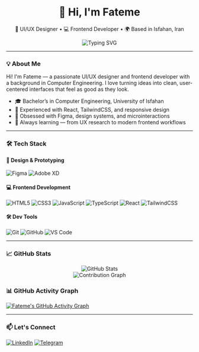 <h1 align="center">👋 Hi, I'm Fateme</h1>

<p align="center">
  🎨 UI/UX Designer • 💻 Frontend Developer • 🌍 Based in Isfahan, Iran
</p>

<p align="center">
  <img src="https://readme-typing-svg.demolab.com?font=Fira+Code&duration=2500&pause=1000&center=true&vCenter=true&width=435&lines=Designing+beautiful+interfaces;Crafting+clean+React+code;Loving+Figma+%26+Tailwind" alt="Typing SVG" />
</p>

---

### 💡 About Me

Hi! I'm Fateme — a passionate UI/UX designer and frontend developer with a background in Computer Engineering. I love turning ideas into clean, user-centered interfaces that feel as good as they look.

- 🎓 Bachelor’s in Computer Engineering, University of Isfahan
- 💼 Experienced with React, TailwindCSS, and responsive design
- 🎨 Obsessed with Figma, design systems, and microinteractions
- 🧠 Always learning — from UX research to modern frontend workflows

---

### 🛠️ Tech Stack

#### 🎨 Design & Prototyping
![Figma](https://img.shields.io/badge/Figma-F24E1E?style=for-the-badge&logo=figma&logoColor=white)
![Adobe XD](https://img.shields.io/badge/AdobeXD-FF61F6?style=for-the-badge&logo=adobexd&logoColor=white)

#### 💻 Frontend Development
![HTML5](https://img.shields.io/badge/HTML5-E34F26?style=for-the-badge&logo=html5&logoColor=white)
![CSS3](https://img.shields.io/badge/CSS3-1572B6?style=for-the-badge&logo=css3)
![JavaScript](https://img.shields.io/badge/JavaScript-F7DF1E?style=for-the-badge&logo=javascript&logoColor=black)
![TypeScript](https://img.shields.io/badge/TypeScript-3178C6?style=for-the-badge&logo=typescript&logoColor=white)
![React](https://img.shields.io/badge/React-20232A?style=for-the-badge&logo=react&logoColor=61DAFB)
![TailwindCSS](https://img.shields.io/badge/TailwindCSS-06B6D4?style=for-the-badge&logo=tailwind-css&logoColor=white)

#### 🛠️ Dev Tools
![Git](https://img.shields.io/badge/Git-F05032?style=for-the-badge&logo=git&logoColor=white)
![GitHub](https://img.shields.io/badge/GitHub-181717?style=for-the-badge&logo=github)
![VS Code](https://img.shields.io/badge/VSCode-007ACC?style=for-the-badge&logo=visual-studio-code&logoColor=white)

---

### 📈 GitHub Stats
<p align="center">
        <img src="https://github-readme-stats.vercel.app/api?username=Fateme-Aghababaei&show_icons=true&theme=transparent" alt="GitHub Stats" />
        <br />
        <img src="https://github-readme-activity-graph.vercel.app/graph?username=Fateme-Aghababaei&theme=react-dark" alt="Contribution Graph" />

</p>

### 📊 GitHub Activity Graph

[![Fateme's GitHub Activity Graph](https://github-readme-activity-graph.vercel.app/graph?username=Fateme-Aghababaei&theme=react-dark)](https://github.com/ashutosh00710/github-readme-activity-graph)

---

### 📫 Let's Connect
[![LinkedIn](https://img.shields.io/badge/-LinkedIn-blue?style=flat&logo=linkedin)](https://www.linkedin.com/in/fateme-aghababaei2002/)
[![Telegram](https://img.shields.io/badge/-Instagram-E4405F?style=flat&logo=instagram&logoColor=white)](https://t.me/ftm_a_q)
<!--[![Personal Website](https://img.shields.io/badge/-Website-000?style=flat&logo=dev.to)](https://yourwebsite.com)-->

<!--
**Fateme-Aghababaei/Fateme-Aghababaei** is a ✨ _special_ ✨ repository because its `README.md` (this file) appears on your GitHub profile.

Here are some ideas to get you started:

- 🔭 I’m currently working on ...
- 🌱 I’m currently learning ...
- 👯 I’m looking to collaborate on ...
- 🤔 I’m looking for help with ...
- 💬 Ask me about ...
- 📫 How to reach me: ...
- 😄 Pronouns: ...
- ⚡ Fun fact: ...
-->

